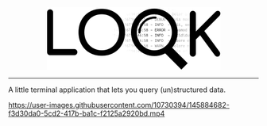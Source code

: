 <p align="center"><img src="./rsrc/readme/look.png" alt="image"/></p>

---
A little terminal application that lets you query (un)structured data.

https://user-images.githubusercontent.com/10730394/145884682-f3d30da0-5cd2-417b-ba1c-f2125a2920bd.mp4
